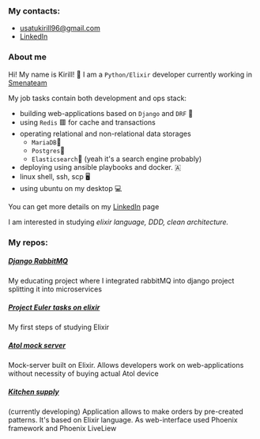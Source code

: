 ### My contacts: 
- <usatukirill96@gmail.com>
- [LinkedIn](https://www.linkedin.com/in/%D0%BA%D0%B8%D1%80%D0%B8%D0%BB%D0%BB-%D0%B8%D0%B2%D0%B0%D0%BD%D0%BE%D0%B2-7b2664204/)

### About me
Hi! My name is Kirill! 👋
I am a `Python/Elixir` developer currently working in [Smenateam](https://github.com/smenateam)

My job tasks contain both development and ops stack: 

* building web-applications based on `Django` and `DRF` 🐍
* using `Redis` 🟥 for cache and transactions
* operating relational and non-relational data storages
     * `MariaDB`🌊
     * `Postgres`🐘
     * `Elasticsearch`🔎 (yeah it's a search engine probably)
* deploying using ansible playbooks and docker. 🇦
* linux shell, ssh, scp 🖥️
* using ubuntu on my desktop 💻

You can get more details on my [LinkedIn](https://www.linkedin.com/in/%D0%BA%D0%B8%D1%80%D0%B8%D0%BB%D0%BB-%D0%B8%D0%B2%D0%B0%D0%BD%D0%BE%D0%B2-7b2664204/) page


I am interested in studying *elixir language, DDD, clean architecture.*

### My repos:

##### [Django RabbitMQ](https://github.com/USATUKirill96/rabbitMQ)
My educating project where I integrated rabbitMQ into django project splitting it into microservices

##### [Project Euler tasks on elixir](https://github.com/USATUKirill96/euler_project_elixir)
My first steps of studying Elixir

##### [Atol mock server](https://github.com/USATUKirill96/atol_mock_server)
Mock-server built on Elixir. Allows developers work on web-applications without necessity of buying actual Atol device

##### [Kitchen supply](https://github.com/USATUKirill96/kitchen_supply)
(currently developing)
Application allows to make orders by pre-created patterns. It's based on Elixir language. As web-interface used Phoenix framework and Phoenix LiveLiew
